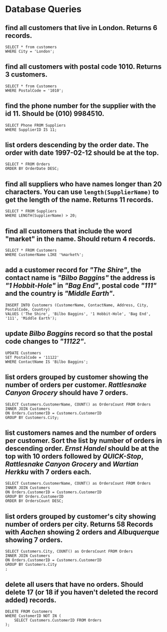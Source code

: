 # Database Queries

## find all customers that live in London. Returns 6 records.
```
SELECT * from customers
WHERE City = 'London';
```

## find all customers with postal code 1010. Returns 3 customers.
```
SELECT * from Customers
WHERE PostalCode = '1010';
```

## find the phone number for the supplier with the id 11. Should be (010) 9984510.
```
SELECT Phone FROM Suppliers
WHERE SupplierID IS 11;
```

## list orders descending by the order date. The order with date 1997-02-12 should be at the top.
```
SELECT * FROM Orders
ORDER BY OrderDate DESC;
```

## find all suppliers who have names longer than 20 characters. You can use `length(SupplierName)` to get the length of the name. Returns 11 records.
```
SELECT * FROM Suppliers
WHERE LENGTH(SupplierName) > 20;
```

## find all customers that include the word "market" in the name. Should return 4 records.
```
SELECT * FROM Customers
WHERE CustomerName LIKE '%market%';
```

## add a customer record for _"The Shire"_, the contact name is _"Bilbo Baggins"_ the address is _"1 Hobbit-Hole"_ in _"Bag End"_, postal code _"111"_ and the country is _"Middle Earth"_.
```
INSERT INTO Customers (CustomerName, ContactName, Address, City, PostalCode, Country)
VALUES ('The Shire', 'Bilbo Baggins', '1 Hobbit-Hole', 'Bag End', '111', 'Middle Earth');
```

## update _Bilbo Baggins_ record so that the postal code changes to _"11122"_.
```
UPDATE Customers
SET PostalCode = '11122'
WHERE ContactName IS 'Bilbo Baggins';
```

## list orders grouped by customer showing the number of orders per customer. _Rattlesnake Canyon Grocery_ should have 7 orders.
```
SELECT Customers.CustomerName, COUNT() as OrdersCount FROM Orders
INNER JOIN Customers
ON Orders.CustomerID = Customers.CustomerID
GROUP BY Customers.City;
```

## list customers names and the number of orders per customer. Sort the list by number of orders in descending order. _Ernst Handel_ should be at the top with 10 orders followed by _QUICK-Stop_, _Rattlesnake Canyon Grocery_ and _Wartian Herkku_ with 7 orders each.
```
SELECT Customers.CustomerName, COUNT() as OrdersCount FROM Orders
INNER JOIN Customers
ON Orders.CustomerID = Customers.CustomerID
GROUP BY Orders.CustomerID
ORDER BY OrdersCount DESC;
```

## list orders grouped by customer's city showing number of orders per city. Returns 58 Records with _Aachen_ showing 2 orders and _Albuquerque_ showing 7 orders.
```
SELECT Customers.City, COUNT() as OrdersCount FROM Orders
INNER JOIN Customers
ON Orders.CustomerID = Customers.CustomerID
GROUP BY Customers.City
;
```

## delete all users that have no orders. Should delete 17 (or 18 if you haven't deleted the record added) records.
```
DELETE FROM Customers
WHERE CustomerID NOT IN (
	SELECT Customers.CustomerID FROM Orders
);
```